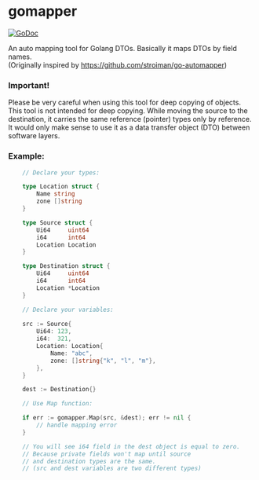 # gomapper

[![GoDoc](https://godoc.org/github.com/Trendyol/gomapper?status.svg)](https://godoc.org/github.com/Trendyol/gomapper)

An auto mapping tool for Golang DTOs. Basically it maps DTOs by field names.\
(Originally inspired by https://github.com/stroiman/go-automapper)

### Important!
Please be very careful when using this tool for deep copying of objects. This tool is not intended for deep copying. While moving the source to the destination, it carries the same reference (pointer) types only by reference. It would only make sense to use it as a data transfer object (DTO) between software layers.

### Example:
```go
    // Declare your types:

    type Location struct {
        Name string
        zone []string
    }

    type Source struct {
        Ui64     uint64
        i64      int64
        Location Location
    }

    type Destination struct {
        Ui64     uint64
        i64      int64
        Location *Location
    }

    // Declare your variables:
    
    src := Source{
        Ui64: 123,
        i64:  321,
        Location: Location{
	        Name: "abc",
	        zone: []string{"k", "l", "m"},
	    },
    }

    dest := Destination{}

    // Use Map function:

    if err := gomapper.Map(src, &dest); err != nil {
        // handle mapping error
    }

    // You will see i64 field in the dest object is equal to zero.
    // Because private fields won't map until source
    // and destination types are the same.
    // (src and dest variables are two different types)
```
